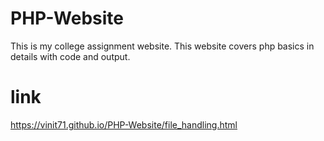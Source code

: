 # PHP-Website
This is my college assignment website. This website covers php basics in details with code and output.

# link
https://vinit71.github.io/PHP-Website/file_handling.html
